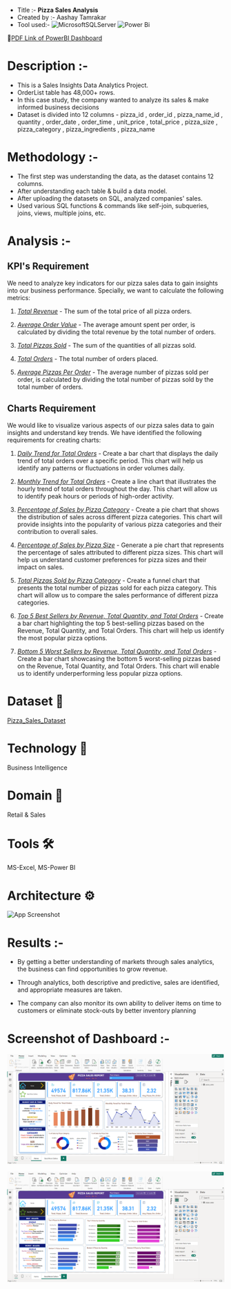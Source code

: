 * Title :-        **Pizza Sales Analysis**
* Created by :-   Aashay Tamrakar
* Tool used:-     ![MicrosoftSQLServer](https://img.shields.io/badge/Microsoft%20SQL%20Server-CC2927?style=for-the-badge&logo=microsoft%20sql%20server&logoColor=white) ![Power Bi](https://img.shields.io/badge/power_bi-F2C811?style=for-the-badge&logo=powerbi&logoColor=black)

📜[PDF Link of PowerBI Dashboard](https://github.com/Aashay30/Pizza_Sales_Insights/blob/main/Pizza%20Sales%20Report.pdf)

# Description :- 

* This is a Sales Insights Data Analytics Project.
* OrderList table has 48,000+ rows.
* In this case study, the company wanted to analyze its sales & make informed business decisions
* Dataset is divided into 12 columns - pizza_id , order_id , pizza_name_id , quantity , order_date , order_time , unit_price , total_price , pizza_size , pizza_category , pizza_ingredients , pizza_name

# Methodology :- 

* The first step was understanding the data, as the dataset contains 12 columns. 
* After understanding each table & build a data model.
* After uploading the datasets on SQL, analyzed companies' sales. 
* Used various SQL functions & commands like self-join, subqueries, joins, views, multiple joins, etc.

# Analysis :- 

## KPI's Requirement

We need to analyze key indicators for our pizza sales data to gain insights into our business performance. Specially, we want to calculate the following metrics:

1. <ins>*Total Revenue*</ins> - The sum of the total price of all pizza orders.

2. <ins>*Average Order Value*</ins> - The average amount spent per order, is calculated by dividing the total revenue by the total number of orders.

3. <ins>*Total Pizzas Sold*</ins> - The sum of the quantities of all pizzas sold.

4. <ins>*Total Orders*</ins> - The total number of orders placed.

5. <ins>*Average Pizzas Per Order*</ins> - The average number of pizzas sold per order, is calculated by dividing the total number of pizzas sold by the total number of orders.

## Charts Requirement

We would like to visualize various aspects of our pizza sales data to gain insights and understand key trends. We have identified the following requirements for creating charts:

1. <ins>*Daily Trend for Total Orders*</ins> - Create a bar chart that displays the daily trend of total orders over a specific period. This chart will help us identify any patterns or fluctuations in order volumes daily.

2. <ins>*Monthly Trend for Total Orders*</ins> - Create a line chart that illustrates the hourly trend of total orders throughout the day. This chart will allow us to identify peak hours or periods of high-order activity.

3. <ins>*Percentage of Sales by Pizza Category*</ins> - Create a pie chart that shows the distribution of sales across different pizza categories. This chart will provide insights into the popularity of various pizza categories and their contribution to overall sales.

4. <ins>*Percentage of Sales by Pizza Size*</ins> - Generate a pie chart that represents the percentage of sales attributed to different pizza sizes. This chart will help us understand customer preferences for pizza sizes and their impact on sales.

5. <ins>*Total Pizzas Sold by Pizza Category*</ins> - Create a funnel chart that presents the total number of pizzas sold for each pizza category. This chart will allow us to compare the sales performance of different pizza categories.

6. <ins>*Top 5 Best Sellers by Revenue, Total Quantity, and Total Orders*</ins> - Create a bar chart highlighting the top 5 best-selling pizzas based on the Revenue, Total Quantity, and Total Orders. This chart will help us identify the most popular pizza options.

7. <ins>*Bottom 5 Worst Sellers by Revenue, Total Quantity, and Total Orders*</ins> - Create a bar chart showcasing the bottom 5 worst-selling pizzas based on the Revenue, Total Quantity, and Total Orders. This chart will enable us to identify underperforming less popular pizza options.

# Dataset 📀
[Pizza_Sales_Dataset](https://github.com/Aashay30/Pizza_Sales_Insights/tree/main/Dataset)

# Technology 🤖
Business Intelligence

# Domain 🛒
Retail & Sales

# Tools 🛠
MS-Excel, MS-Power BI

# Architecture ⚙
![App Screenshot](https://user-images.githubusercontent.com/69301816/188277362-3fe42c14-97a2-437e-bb96-4d0c812d0136.JPG)

# Results :-

* By getting a better understanding of markets through sales analytics, the business can find opportunities to grow revenue. 

* Through analytics, both descriptive and predictive, sales are identified, and appropriate measures are taken. 

* The company can also monitor its own ability to deliver items on time to customers or eliminate stock-outs by better inventory planning

# Screenshot of Dashboard :-

![Home_Page](https://github.com/Aashay30/Pizza_Sales_Insights/blob/main/Home%20Page.png)

![Best_And_Worst_Sellers_Page](https://github.com/Aashay30/Pizza_Sales_Insights/blob/main/Best%20and%20Worst%20Sellers%20Page.png)
